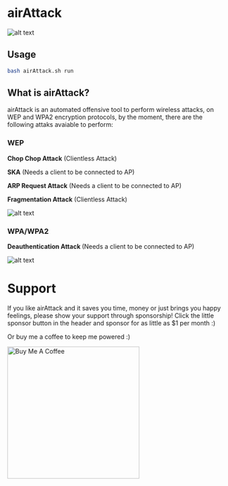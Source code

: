 <h1> airAttack </h1>

![alt text](https://github.com/C4yyyy/airAttack/blob/main/images/AIR-ATTACK-Header.jpg)

<h2>Usage </h1>

````bash
bash airAttack.sh run
````

<h2> What is airAttack? </h2>

<p> airAttack is an automated offensive tool to perform wireless attacks, on WEP and WPA2 encryption protocols, by the moment, there are the following attaks avaiable to perform:

<h3> WEP </h3>

<p><b>Chop Chop Attack</b> (Clientless Attack)</p>
<p><b>SKA</b> (Needs a client to be connected to AP)</p>
<p><b>ARP Request Attack</b> (Needs a client to be connected to AP)</p>
<p><b>Fragmentation Attack</b> (Clientless Attack)</p>

![alt text](https://github.com/C4yyyy/airAttack/blob/main/images/attacks.png)

<h3> WPA/WPA2</h3>

<p><b>Deauthentication Attack </b> (Needs a client to be connected to AP)</p>

![alt text](https://github.com/C4yyyy/airAttack/blob/main/images/attackWPA.png)

<h1>Support</h1>

If you like airAttack and it saves you time, money or just brings you happy feelings, please show your support through sponsorship! Click the little sponsor button in the header and sponsor for as little as $1 per month :)

Or buy me a coffee to keep me powered :)

<a href="https://www.buymeacoffee.com/e1abrador" target="_blank"><img src="https://cdn.buymeacoffee.com/buttons/default-black.png" alt="Buy Me A Coffee" width=300px> </a>
